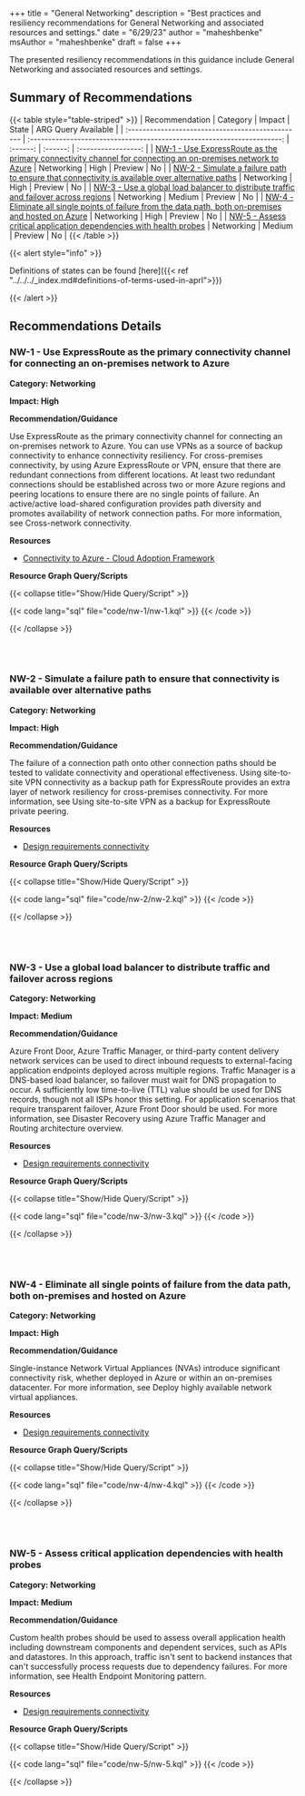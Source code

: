 +++
title = "General Networking"
description = "Best practices and resiliency recommendations for General Networking and associated resources and settings."
date = "6/29/23"
author = "maheshbenke"
msAuthor = "maheshbenke"
draft = false
+++

The presented resiliency recommendations in this guidance include General Networking and associated resources and settings.

## Summary of Recommendations

{{< table style="table-striped" >}}
| Recommendation                                    |  Category                                                               |  Impact         |  State   | ARG Query Available |
| :------------------------------------------------ | :---------------------------------------------------------------------: | :------:        | :------: | :-----------------: |
| [NW-1 - Use ExpressRoute as the primary connectivity channel for connecting an on-premises network to Azure](#nw-1---use-expressroute-as-the-primary-connectivity-channel-for-connecting-an-on-premises-network-to-azure) | Networking | High | Preview  |         No         |
| [NW-2 - Simulate a failure path to ensure that connectivity is available over alternative paths](#nw-2---simulate-a-failure-path-to-ensure-that-connectivity-is-available-over-alternative-paths) | Networking | High | Preview |         No          |
| [NW-3 - Use a global load balancer to distribute traffic and failover across regions](nw-3---use-a-global-load-balancer-to-distribute-traffic-and-failover-across-regions) | Networking | Medium | Preview  |         No         |
| [NW-4 - Eliminate all single points of failure from the data path, both on-premises and hosted on Azure](nw-4---eliminate-all-single-points-of-failure-from-the-data-path,-both-on-premises-and-hosted-on-azure) | Networking | High | Preview  |         No         |
| [NW-5 - Assess critical application dependencies with health probes](nw-5---assess-critical-application-dependencies-with-health-probes) | Networking | Medium | Preview  |         No         |
{{< /table >}}

{{< alert style="info" >}}

Definitions of states can be found [here]({{< ref "../../../_index.md#definitions-of-terms-used-in-aprl">}})

{{< /alert >}}

## Recommendations Details

### NW-1 - Use ExpressRoute as the primary connectivity channel for connecting an on-premises network to Azure

**Category: Networking**

**Impact: High**

**Recommendation/Guidance**

Use ExpressRoute as the primary connectivity channel for connecting an on-premises network to Azure. You can use VPNs as a source of backup connectivity to enhance connectivity resiliency.
For cross-premises connectivity, by using Azure ExpressRoute or VPN, ensure that there are redundant connections from different locations.
At least two redundant connections should be established across two or more Azure regions and peering locations to ensure there are no single points of failure. An active/active load-shared configuration provides path diversity and promotes availability of network connection paths. For more information, see Cross-network connectivity.

**Resources**

- [Connectivity to Azure - Cloud Adoption Framework](https://learn.microsoft.com/en-us/azure/cloud-adoption-framework/ready/azure-best-practices/connectivity-to-azure)

**Resource Graph Query/Scripts**

{{< collapse title="Show/Hide Query/Script" >}}

{{< code lang="sql" file="code/nw-1/nw-1.kql" >}} {{< /code >}}

{{< /collapse >}}

<br><br>

### NW-2 - Simulate a failure path to ensure that connectivity is available over alternative paths

**Category: Networking**

**Impact: High**

**Recommendation/Guidance**

The failure of a connection path onto other connection paths should be tested to validate connectivity and operational effectiveness. Using site-to-site VPN connectivity as a backup path for ExpressRoute provides an extra layer of network resiliency for cross-premises connectivity. For more information, see Using site-to-site VPN as a backup for ExpressRoute private peering.

**Resources**

- [Design requirements connectivity](https://learn.microsoft.com/en-us/azure/well-architected/resiliency/design-requirements#connectivity)

**Resource Graph Query/Scripts**

{{< collapse title="Show/Hide Query/Script" >}}

{{< code lang="sql" file="code/nw-2/nw-2.kql" >}} {{< /code >}}

{{< /collapse >}}

<br><br>

### NW-3 - Use a global load balancer to distribute traffic and failover across regions

**Category: Networking**

**Impact: Medium**

**Recommendation/Guidance**

Azure Front Door, Azure Traffic Manager, or third-party content delivery network services can be used to direct inbound requests to external-facing application endpoints deployed across multiple regions. Traffic Manager is a DNS-based load balancer, so failover must wait for DNS propagation to occur. A sufficiently low time-to-live (TTL) value should be used for DNS records, though not all ISPs honor this setting. For application scenarios that require transparent failover, Azure Front Door should be used. For more information, see Disaster Recovery using Azure Traffic Manager and Routing architecture overview.

**Resources**

- [Design requirements connectivity](https://learn.microsoft.com/en-us/azure/well-architected/resiliency/design-requirements#connectivity)

**Resource Graph Query/Scripts**

{{< collapse title="Show/Hide Query/Script" >}}

{{< code lang="sql" file="code/nw-3/nw-3.kql" >}} {{< /code >}}

{{< /collapse >}}

<br><br>

### NW-4 - Eliminate all single points of failure from the data path, both on-premises and hosted on Azure

**Category: Networking**

**Impact: High**

**Recommendation/Guidance**

Single-instance Network Virtual Appliances (NVAs) introduce significant connectivity risk, whether deployed in Azure or within an on-premises datacenter. For more information, see Deploy highly available network virtual appliances.

**Resources**

- [Design requirements connectivity](https://learn.microsoft.com/en-us/azure/well-architected/resiliency/design-requirements#connectivity)

**Resource Graph Query/Scripts**

{{< collapse title="Show/Hide Query/Script" >}}

{{< code lang="sql" file="code/nw-4/nw-4.kql" >}} {{< /code >}}

{{< /collapse >}}

<br><br>

### NW-5 - Assess critical application dependencies with health probes

**Category: Networking**

**Impact: Medium**

**Recommendation/Guidance**

Custom health probes should be used to assess overall application health including downstream components and dependent services, such as APIs and datastores. In this approach, traffic isn't sent to backend instances that can't successfully process requests due to dependency failures. For more information, see Health Endpoint Monitoring pattern.

**Resources**

- [Design requirements connectivity](https://learn.microsoft.com/en-us/azure/well-architected/resiliency/design-requirements#connectivity)

**Resource Graph Query/Scripts**

{{< collapse title="Show/Hide Query/Script" >}}

{{< code lang="sql" file="code/nw-5/nw-5.kql" >}} {{< /code >}}

{{< /collapse >}}

<br><br>
